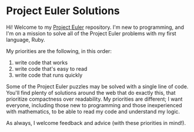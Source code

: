 # Project Euler Solutions

Hi! Welcome to my [Project Euler](https://projecteuler.net/archives) repository. I'm new to programming, and I'm on a mission to solve all of the Project Euler problems with my first language, Ruby.

My priorities are the following, in this order:

1. write code that works
2. write code that's easy to read
3. write code that runs quickly

Some of the Project Euler puzzles may be solved with a single line of code. You'll find plenty of solutions around the web that do exactly this, that prioritize compactness over readability. My priorities are different; I want everyone, including those new to programming and those inexperienced with mathematics, to be able to read my code and understand my logic.

As always, I welcome feedback and advice (with these priorities in mind!).
